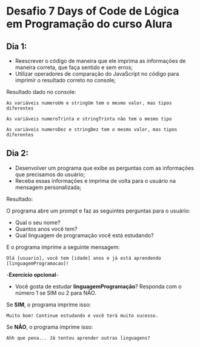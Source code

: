 # Desafio 7 Days of Code de Lógica em Programação do curso Alura
## Dia 1:

- Reescrever o código de  maneira que ele imprima as informações de maneira correta, que faça sentido e sem erros;
- Utilizar operadores de comparação do JavaScript no código para imprimir o resultado correto no console;

Resultado dado no console:
```
As variáveis numeroUm e stringUm tem o mesmo valor, mas tipos diferentes

As variáveis numeroTrinta e stringTrinta não tem o mesmo tipo

As variáveis numeroDez e stringDez tem o mesmo valor, mas tipos diferentes
```

## Dia 2:

- Desenvolver um programa que exibe as perguntas com as informações que precisamos do usuário;
- Receba essas informações e imprima de volta para o usuário na mensagem personalizada;

Resultado: 

O programa abre um prompt e faz as seguintes perguntas para o usuário:

- Qual o seu nome?
- Quantos anos você tem?
- Qual linguagem de programação você está estudando?

E o programa imprime a seguinte mensagem:
```
Olá [usuario], você tem [idade] anos e já está aprendendo [linguagemProgramacao]!
```

-**Exercício opcional**-

- Você gosta de estudar **linguagemProgramação**? Responda com o número 1 se SIM ou 2 para NÃO.

Se **SIM**, o programa imprime isso:
```
Muito bom! Continue estudando e você terá muito sucesso.
```

Se **NÃO**, o programa imprime isso:
```
Ahh que pena... Já tentou aprender outras linguagens?
```
